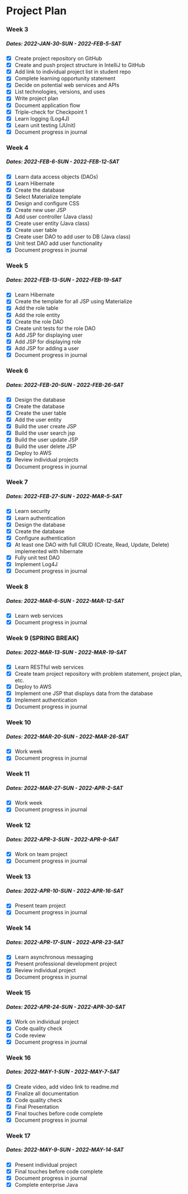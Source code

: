 # Project Plan

### Week 3
##### Dates: 2022-JAN-30-SUN - 2022-FEB-5-SAT
- [X] Create project repository on GitHub
- [X] Create and push project structure in IntelliJ to GitHub
- [X] Add link to individual project list in student repo
- [X] Complete learning opportunity statement
- [X] Decide on potential web services and APIs
- [X] List technologies, versions, and uses
- [X] Write project plan
- [X] Document application flow
- [X] Triple-check for Checkpoint 1
- [X] Learn logging (Log4J)
- [X] Learn unit testing (JUnit)
- [X] Document progress in journal

### Week 4
##### Dates: 2022-FEB-6-SUN - 2022-FEB-12-SAT
- [X] Learn data access objects (DAOs)
- [X] Learn Hibernate
- [X] Create the database
- [X] Select Materialize template
- [X] Design and configure CSS
- [X] Create new user JSP
- [X] Add user controller (Java class)
- [X] Create user entity (Java class)
- [X] Create user table
- [X] Create user DAO to add user to DB (Java class)
- [X] Unit test DAO add user functionality
- [X] Document progress in journal

### Week 5
##### Dates: 2022-FEB-13-SUN - 2022-FEB-19-SAT
- [X] Learn Hibernate
- [X] Create the template for all JSP using Materialize
- [X] Add the role table
- [X] Add the role entity
- [X] Create the role DAO
- [X] Create unit tests for the role DAO
- [X] Add JSP for displaying user
- [X] Add JSP for displaying role
- [X] Add JSP for adding a user
- [X] Document progress in journal

### Week 6
##### Dates: 2022-FEB-20-SUN - 2022-FEB-26-SAT
- [X] Design the database
- [X] Create the database
- [X] Create the user table
- [X] Add the user entity
- [X] Build the user create JSP
- [X] Build the user search jsp
- [X] Build the user update JSP
- [X] Build the user delete JSP
- [X] Deploy to AWS
- [X] Review individual projects
- [X] Document progress in journal

### Week 7
##### Dates: 2022-FEB-27-SUN - 2022-MAR-5-SAT
- [X] Learn security
- [X] Learn authentication
- [X] Design the database
- [X] Create the database
- [X] Configure authentication
- [X] At least one DAO with full CRUD (Create, Read, Update, Delete) 
  implemented with hibernate
- [X] Fully unit test DAO
- [X] Implement Log4J
- [X] Document progress in journal

### Week 8
##### Dates: 2022-MAR-6-SUN - 2022-MAR-12-SAT
- [X] Learn web services
- [X] Document progress in journal

### Week 9 (SPRING BREAK)
##### Dates: 2022-MAR-13-SUN - 2022-MAR-19-SAT
- [X] Learn RESTful web services
- [X] Create team project repository with problem statement, project 
  plan, etc.
- [X] Deploy to AWS
- [X] Implement one JSP that displays data from the database
- [X] Implement authentication
- [X] Document progress in journal

### Week 10
##### Dates: 2022-MAR-20-SUN - 2022-MAR-26-SAT
- [X] Work week
- [X] Document progress in journal

### Week 11
##### Dates: 2022-MAR-27-SUN - 2022-APR-2-SAT
- [X] Work week
- [X] Document progress in journal

### Week 12
##### Dates: 2022-APR-3-SUN - 2022-APR-9-SAT
- [X] Work on team project
- [X] Document progress in journal

### Week 13
##### Dates: 2022-APR-10-SUN - 2022-APR-16-SAT
- [X] Present team project
- [X] Document progress in journal

### Week 14
##### Dates: 2022-APR-17-SUN - 2022-APR-23-SAT
- [X] Learn asynchronous messaging
- [X] Present professional development project
- [X] Review individual project
- [X] Document progress in journal

### Week 15
##### Dates: 2022-APR-24-SUN - 2022-APR-30-SAT
- [X] Work on individual project
- [X] Code quality check
- [X] Code review
- [X] Document progress in journal

### Week 16
##### Dates: 2022-MAY-1-SUN - 2022-MAY-7-SAT
- [X] Create video, add video link to readme.md
- [X] Finalize all documentation
- [X] Code quality check
- [X] Final Presentation
- [X] Final touches before code complete
- [X] Document progress in journal

### Week 17
##### Dates: 2022-MAY-9-SUN - 2022-MAY-14-SAT
- [X] Present individual project
- [X] Final touches before code complete
- [X] Document progress in journal
- [X] Complete enterprise Java